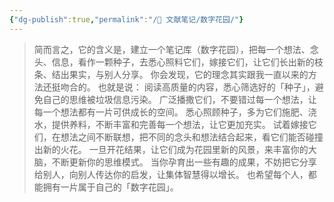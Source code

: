 ```yaml
---
{"dg-publish":true,"permalink":"/🌿 文献笔记/数字花园/"}
---
```



> 简而言之，它的含义是，建立一个笔记库（数字花园），把每一个想法、念头、信息，看作一颗种子，去悉心照料它们，嫁接它们，让它们长出新的枝条、结出果实，与别人分享。
> 你会发现，它的理念其实跟我一直以来的方法还挺吻合的。
>也就是说：
>阅读高质量的内容，悉心筛选好的「种子」，避免自己的思维被垃圾信息污染。
>广泛播撒它们，不要错过每一个想法，让每一个想法都有一片可供成长的空间。
>悉心照顾种子，多为它们施肥、浇水，提供养料，不断丰富和完善每一个想法，让它更加充实。
>试着嫁接它们，在想法之间不断联想，把不同的念头和想法结合起来，看它们能否碰撞出新的火花。
>一旦开花结果，让它们成为花园里新的风景，来丰富你的大脑，不断更新你的思维模式。
>当你孕育出一些有趣的成果，不妨把它分享给别人，向别人传达你的启发，让集体智慧得以增长。
>也希望每个人，都能拥有一片属于自己的「数字花园」。

